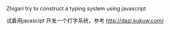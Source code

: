 Zhigari
try to construct a typing system using javascript

试着用javascipt 开发一个打字系统，参考 http://dazi.kukuw.com/
